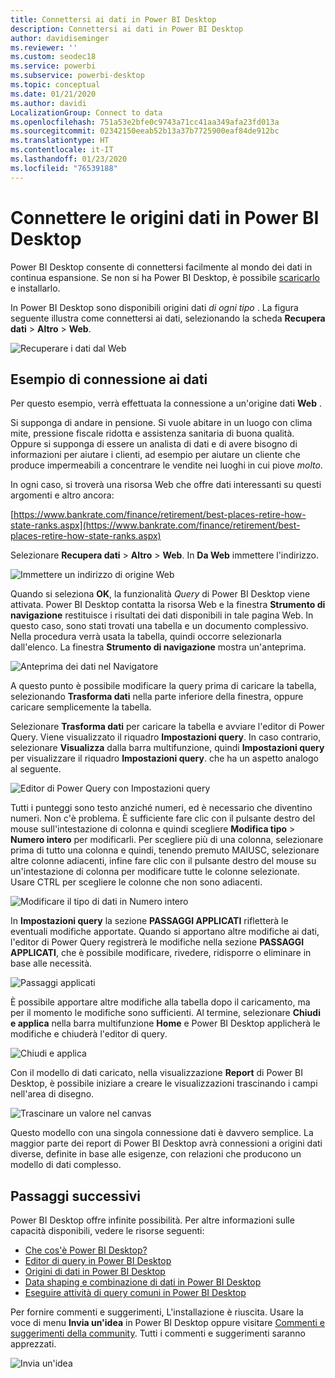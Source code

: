 ```yaml
---
title: Connettersi ai dati in Power BI Desktop
description: Connettersi ai dati in Power BI Desktop
author: davidiseminger
ms.reviewer: ''
ms.custom: seodec18
ms.service: powerbi
ms.subservice: powerbi-desktop
ms.topic: conceptual
ms.date: 01/21/2020
ms.author: davidi
LocalizationGroup: Connect to data
ms.openlocfilehash: 751a53e2bfe0c9743a71cc41aa349afa23fd013a
ms.sourcegitcommit: 02342150eeab52b13a37b7725900eaf84de912bc
ms.translationtype: HT
ms.contentlocale: it-IT
ms.lasthandoff: 01/23/2020
ms.locfileid: "76539188"
---
```

# <a name="connect-to-data-sources-in-power-bi-desktop"></a>Connettere le origini dati in Power BI Desktop

Power BI Desktop consente di connettersi facilmente al mondo dei dati in continua espansione. Se non si ha Power BI Desktop, è possibile [scaricarlo](https://go.microsoft.com/fwlink/?LinkID=521662) e installarlo.

In Power BI Desktop sono disponibili origini dati *di ogni tipo* . La figura seguente illustra come connettersi ai dati, selezionando la scheda **Recupera dati** > **Altro** > **Web**.

![Recuperare i dati dal Web](media/desktop-connect-to-data/get-data-from-the-web.png)

## <a name="example-of-connecting-to-data"></a>Esempio di connessione ai dati

Per questo esempio, verrà effettuata la connessione a un'origine dati **Web** .

Si supponga di andare in pensione. Si vuole abitare in un luogo con clima mite, pressione fiscale ridotta e assistenza sanitaria di buona qualità. Oppure si supponga di essere un analista di dati e di avere bisogno di informazioni per aiutare i clienti, ad esempio per aiutare un cliente che produce impermeabili a concentrare le vendite nei luoghi in cui piove *molto*.

In ogni caso, si troverà una risorsa Web che offre dati interessanti su questi argomenti e altro ancora:

[https://www.bankrate.com/finance/retirement/best-places-retire-how-state-ranks.aspx](https://www.bankrate.com/finance/retirement/best-places-retire-how-state-ranks.aspx)

Selezionare **Recupera dati** > **Altro** > **Web**. In **Da Web** immettere l'indirizzo.

![Immettere un indirizzo di origine Web](media/desktop-connect-to-data/connecttodata_3.png)

Quando si seleziona **OK**, la funzionalità *Query* di Power BI Desktop viene attivata. Power BI Desktop contatta la risorsa Web e la finestra **Strumento di navigazione** restituisce i risultati dei dati disponibili in tale pagina Web. In questo caso, sono stati trovati una tabella e un documento complessivo. Nella procedura verrà usata la tabella, quindi occorre selezionarla dall'elenco. La finestra **Strumento di navigazione** mostra un'anteprima.

![Anteprima dei dati nel Navigatore](media/desktop-connect-to-data/datasources_fromnavigatordialog.png)

A questo punto è possibile modificare la query prima di caricare la tabella, selezionando **Trasforma dati** nella parte inferiore della finestra, oppure caricare semplicemente la tabella.

Selezionare **Trasforma dati** per caricare la tabella e avviare l'editor di Power Query. Viene visualizzato il riquadro **Impostazioni query**. In caso contrario, selezionare **Visualizza** dalla barra multifunzione, quindi **Impostazioni query** per visualizzare il riquadro **Impostazioni query**. che ha un aspetto analogo al seguente.

![Editor di Power Query con Impostazioni query](media/desktop-connect-to-data/designer_gsg_editquery.png)

Tutti i punteggi sono testo anziché numeri, ed è necessario che diventino numeri. Non c'è problema. È sufficiente fare clic con il pulsante destro del mouse sull'intestazione di colonna e quindi scegliere **Modifica tipo** > **Numero intero** per modificarli. Per scegliere più di una colonna, selezionare prima di tutto una colonna e quindi, tenendo premuto MAIUSC, selezionare altre colonne adiacenti, infine fare clic con il pulsante destro del mouse su un'intestazione di colonna per modificare tutte le colonne selezionate. Usare CTRL per scegliere le colonne che non sono adiacenti.

![Modificare il tipo di dati in Numero intero](media/desktop-connect-to-data/designer_gsg_changedatatype.png)

In **Impostazioni query** la sezione **PASSAGGI APPLICATI** rifletterà le eventuali modifiche apportate. Quando si apportano altre modifiche ai dati, l'editor di Power Query registrerà le modifiche nella sezione **PASSAGGI APPLICATI**, che è possibile modificare, rivedere, ridisporre o eliminare in base alle necessità.

![Passaggi applicati](media/desktop-connect-to-data/designer_gsg_appliedsteps_changedtype.png)

È possibile apportare altre modifiche alla tabella dopo il caricamento, ma per il momento le modifiche sono sufficienti. Al termine, selezionare **Chiudi e applica** nella barra multifunzione **Home** e Power BI Desktop applicherà le modifiche e chiuderà l'editor di query.

![Chiudi e applica](media/desktop-connect-to-data/connecttodata_closenload.png)

Con il modello di dati caricato, nella visualizzazione **Report** di Power BI Desktop, è possibile iniziare a creare le visualizzazioni trascinando i campi nell'area di disegno.

![Trascinare un valore nel canvas](media/desktop-connect-to-data/connecttodata_dragontoreportview.png)

Questo modello con una singola connessione dati è davvero semplice. La maggior parte dei report di Power BI Desktop avrà connessioni a origini dati diverse, definite in base alle esigenze, con relazioni che producono un modello di dati complesso.

## <a name="next-steps"></a>Passaggi successivi
Power BI Desktop offre infinite possibilità. Per altre informazioni sulle capacità disponibili, vedere le risorse seguenti:

* [Che cos'è Power BI Desktop?](desktop-what-is-desktop.md)
* [Editor di query in Power BI Desktop](desktop-query-overview.md)
* [Origini di dati in Power BI Desktop](desktop-data-sources.md)
* [Data shaping e combinazione di dati in Power BI Desktop](desktop-shape-and-combine-data.md)
* [Eseguire attività di query comuni in Power BI Desktop](desktop-common-query-tasks.md)   

Per fornire commenti e suggerimenti, L'installazione è riuscita. Usare la voce di menu **Invia un'idea** in Power BI Desktop oppure visitare [Commenti e suggerimenti della community](https://community.powerbi.com/t5/Community-Feedback/bd-p/community-feedback). Tutti i commenti e suggerimenti saranno apprezzati.

![Invia un'idea](media/desktop-connect-to-data/sendfeedback.png)

